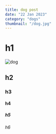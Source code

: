 ```yaml
---
title: dog post
date: "22 Jan 2023"
category: "dogs"
thumbnail: "/dog.jpg"
---
```


# h1

![dog](/dog.jpg)

## h2

### h3

#### h4

##### h5

###### h6